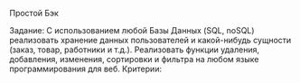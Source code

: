 Простой Бэк

Задание:
С использованием любой Базы Данных (SQL, noSQL) реализовать хранение данных пользователей и какой-нибудь сущности (заказ, товар, работники и т.д.). 
Реализовать функции удаления, добавления, изменения, сортировки и фильтра на любом языке программирования для веб. 
Критерии:
